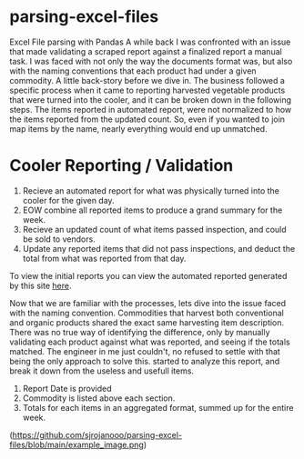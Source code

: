 # parsing-excel-files
Excel File parsing with Pandas
A while back I was confronted with an issue that made validating a scraped report against a finalized report a manual task. I was faced with not only the way the documents format was, but also with the naming conventions that each product had under a given commodity. A little back-story before we dive in. The business followed a specific process when it came to reporting harvested vegetable products that were turned into the cooler, and it can be broken down in the following steps. The items reported in automated report, were not normalized to how the items reported from the updated count. So, even if you wanted to join map items by the name, nearly everything would end up unmatched. 

# Cooler Reporting / Validation
1. Recieve an automated report for what was physically turned into the cooler for the given day. 
2. EOW combine all reported items to produce a grand summary for the week. 
3. Recieve an updated count of what items passed inspection, and could be sold to vendors. 
4. Update any reported items that did not pass inspections, and deduct the total from what was reported from that day. 

To view the initial reports you can view the automated reported generated by this site [here](https://github.com/sjrojanooo/automated-report/blob/main/data/html-doc/cooler-report.htm).

Now that we are familiar with the processes, lets dive into the issue faced with the naming convention. Commodities that harvest both conventional and organic products shared the exact same harvesting item description. There was no true way of identifying the difference, only by manually validating each product against what was reported, and seeing if the totals matched. The engineer in me just couldn't, no refused to settle with that being the only approach to solve this.  started to analyze this report, and break it down from the useless and usefull items. 

1. Report Date is provided
2. Commodity is listed above each section. 
3. Totals for each items in an aggregated format, summed up for the entire week. 

(https://github.com/sjrojanooo/parsing-excel-files/blob/main/example_image.png)
